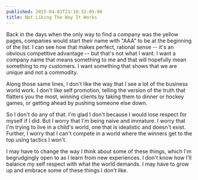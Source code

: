 ```yaml
---
published: 2015-04-01T21:10:32-05:00
title: Not Liking The Way It Works
---
```

Back in the days when the only way to find a company was the yellow pages, companies would start their name with "AAA" to be at the beginning of the list. I can see how that makes perfect, rational sense -- it's an obvious competitive advantage -- but that's not what I want. I want a company name that means something to me and that will hopefully mean something to my customers. I want something that shows that we are unique and not a commodity.

Along those same lines, I don't like the way that I see a lot of the business world work. I don't like self promotion, telling the version of the truth that flatters you the most, winning clients by taking them to dinner or hockey games, or getting ahead by pushing someone else down. 

So I don't do any of that. I'm glad I don't because I would lose respect for myself if I did. But I worry that I'm being naïve and immature. I worry that I'm trying to live in a child's world, one that is idealistic and doesn't exist. Further, I worry that I can't compete in a world where the winners get to the top using tactics I won't.

I may have to change the way I think about some of these things, which I'm begrudgingly open to as I learn from new experiences. I don't know how I'll balance my self respect with what the world demands. I may have to grow up and embrace some of these things I don't like.